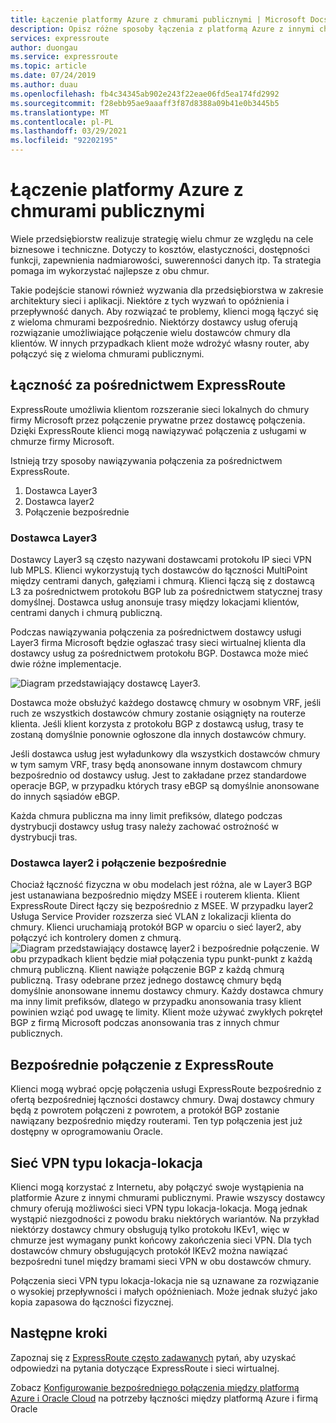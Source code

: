 ```yaml
---
title: Łączenie platformy Azure z chmurami publicznymi | Microsoft Docs
description: Opisz różne sposoby łączenia z platformą Azure z innymi chmurami publicznymi
services: expressroute
author: duongau
ms.service: expressroute
ms.topic: article
ms.date: 07/24/2019
ms.author: duau
ms.openlocfilehash: fb4c34345ab902e243f22eae06fd5ea174fd2992
ms.sourcegitcommit: f28ebb95ae9aaaff3f87d8388a09b41e0b3445b5
ms.translationtype: MT
ms.contentlocale: pl-PL
ms.lasthandoff: 03/29/2021
ms.locfileid: "92202195"
---
```

# <a name="connecting-azure-with-public-clouds"></a>Łączenie platformy Azure z chmurami publicznymi

Wiele przedsiębiorstw realizuje strategię wielu chmur ze względu na cele biznesowe i techniczne. Dotyczy to kosztów, elastyczności, dostępności funkcji, zapewnienia nadmiarowości, suwerenności danych itp. Ta strategia pomaga im wykorzystać najlepsze z obu chmur. 

Takie podejście stanowi również wyzwania dla przedsiębiorstwa w zakresie architektury sieci i aplikacji. Niektóre z tych wyzwań to opóźnienia i przepływność danych. Aby rozwiązać te problemy, klienci mogą łączyć się z wieloma chmurami bezpośrednio. Niektórzy dostawcy usług oferują rozwiązanie umożliwiające połączenie wielu dostawców chmury dla klientów. W innych przypadkach klient może wdrożyć własny router, aby połączyć się z wieloma chmurami publicznymi.
## <a name="connectivity-via-expressroute"></a>Łączność za pośrednictwem ExpressRoute
ExpressRoute umożliwia klientom rozszeranie sieci lokalnych do chmury firmy Microsoft przez połączenie prywatne przez dostawcę połączenia. Dzięki ExpressRoute klienci mogą nawiązywać połączenia z usługami w chmurze firmy Microsoft.

Istnieją trzy sposoby nawiązywania połączenia za pośrednictwem ExpressRoute.

1. Dostawca Layer3
2. Dostawca layer2
3. Połączenie bezpośrednie

### <a name="layer3-provider"></a>Dostawca Layer3

Dostawcy Layer3 są często nazywani dostawcami protokołu IP sieci VPN lub MPLS. Klienci wykorzystują tych dostawców do łączności MultiPoint między centrami danych, gałęziami i chmurą. Klienci łączą się z dostawcą L3 za pośrednictwem protokołu BGP lub za pośrednictwem statycznej trasy domyślnej. Dostawca usług anonsuje trasy między lokacjami klientów, centrami danych i chmurą publiczną. 
 
Podczas nawiązywania połączenia za pośrednictwem dostawcy usługi Layer3 firma Microsoft będzie ogłaszać trasy sieci wirtualnej klienta dla dostawcy usług za pośrednictwem protokołu BGP. Dostawca może mieć dwie różne implementacje.

![Diagram przedstawiający dostawcę Layer3.](media/expressroute-connect-azure-to-public-cloud/azure-to-public-clouds-l3.png)

Dostawca może obsłużyć każdego dostawcę chmury w osobnym VRF, jeśli ruch ze wszystkich dostawców chmury zostanie osiągnięty na routerze klienta. Jeśli klient korzysta z protokołu BGP z dostawcą usług, trasy te zostaną domyślnie ponownie ogłoszone dla innych dostawców chmury. 

Jeśli dostawca usług jest wyładunkowy dla wszystkich dostawców chmury w tym samym VRF, trasy będą anonsowane innym dostawcom chmury bezpośrednio od dostawcy usług. Jest to zakładane przez standardowe operacje BGP, w przypadku których trasy eBGP są domyślnie anonsowane do innych sąsiadów eBGP.

Każda chmura publiczna ma inny limit prefiksów, dlatego podczas dystrybucji dostawcy usług trasy należy zachować ostrożność w dystrybucji tras.

### <a name="layer2-provider-and-direct-connection"></a>Dostawca layer2 i połączenie bezpośrednie

Chociaż łączność fizyczna w obu modelach jest różna, ale w Layer3 BGP jest ustanawiana bezpośrednio między MSEE i routerem klienta. Klient ExpressRoute Direct łączy się bezpośrednio z MSEE. W przypadku layer2 Usługa Service Provider rozszerza sieć VLAN z lokalizacji klienta do chmury. Klienci uruchamiają protokół BGP w oparciu o sieć layer2, aby połączyć ich kontrolery domen z chmurą.
![Diagram przedstawiający dostawcę layer2 i bezpośrednie połączenie.](media/expressroute-connect-azure-to-public-cloud/azure-to-public-clouds-l2.png)
W obu przypadkach klient będzie miał połączenia typu punkt-punkt z każdą chmurą publiczną. Klient nawiąże połączenie BGP z każdą chmurą publiczną. Trasy odebrane przez jednego dostawcę chmury będą domyślnie anonsowane innemu dostawcy chmury. Każdy dostawca chmury ma inny limit prefiksów, dlatego w przypadku anonsowania trasy klient powinien wziąć pod uwagę te limity. Klient może używać zwykłych pokręteł BGP z firmą Microsoft podczas anonsowania tras z innych chmur publicznych.

## <a name="direct-connection-with-expressroute"></a>Bezpośrednie połączenie z ExpressRoute

Klienci mogą wybrać opcję połączenia usługi ExpressRoute bezpośrednio z ofertą bezpośredniej łączności dostawcy chmury. Dwaj dostawcy chmury będą z powrotem połączeni z powrotem, a protokół BGP zostanie nawiązany bezpośrednio między routerami. Ten typ połączenia jest już dostępny w oprogramowaniu Oracle.

## <a name="site-to-site-vpn"></a>Sieć VPN typu lokacja-lokacja

Klienci mogą korzystać z Internetu, aby połączyć swoje wystąpienia na platformie Azure z innymi chmurami publicznymi. Prawie wszyscy dostawcy chmury oferują możliwości sieci VPN typu lokacja-lokacja. Mogą jednak wystąpić niezgodności z powodu braku niektórych wariantów. Na przykład niektórzy dostawcy chmury obsługują tylko protokołu IKEv1, więc w chmurze jest wymagany punkt końcowy zakończenia sieci VPN. Dla tych dostawców chmury obsługujących protokół IKEv2 można nawiązać bezpośredni tunel między bramami sieci VPN w obu dostawców chmury.

Połączenia sieci VPN typu lokacja-lokacja nie są uznawane za rozwiązanie o wysokiej przepływności i małych opóźnieniach. Może jednak służyć jako kopia zapasowa do łączności fizycznej.

## <a name="next-steps"></a>Następne kroki
Zapoznaj się z [ExpressRoute często zadawanych][ER-FAQ] pytań, aby uzyskać odpowiedzi na pytania dotyczące ExpressRoute i sieci wirtualnej.

Zobacz [Konfigurowanie bezpośredniego połączenia między platformą Azure i Oracle Cloud][ER-OCI] na potrzeby łączności między platformą Azure i firmą Oracle

<!--Link References-->
[ER-FAQ]: ./expressroute-faqs.md
[ER-OCI]: ../virtual-machines/workloads/oracle/configure-azure-oci-networking.md